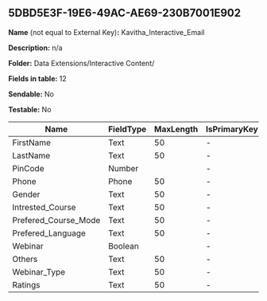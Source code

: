 ## 5DBD5E3F-19E6-49AC-AE69-230B7001E902

**Name** (not equal to External Key)**:** Kavitha_Interactive_Email

**Description:** n/a

**Folder:** Data Extensions/Interactive Content/

**Fields in table:** 12

**Sendable:** No

**Testable:** No

| Name | FieldType | MaxLength | IsPrimaryKey | IsNullable | DefaultValue |
| --- | --- | --- | --- | --- | --- |
| FirstName | Text | 50 | - | + |  |
| LastName | Text | 50 | - | + |  |
| PinCode | Number |  | - | + |  |
| Phone | Phone | 50 | - | + |  |
| Gender | Text | 50 | - | + |  |
| Intrested_Course | Text | 50 | - | + |  |
| Prefered_Course_Mode | Text | 50 | - | + |  |
| Prefered_Language | Text | 50 | - | + |  |
| Webinar | Boolean |  | - | + |  |
| Others | Text | 50 | - | + |  |
| Webinar_Type | Text | 50 | - | + |  |
| Ratings | Text | 50 | - | + |  |
